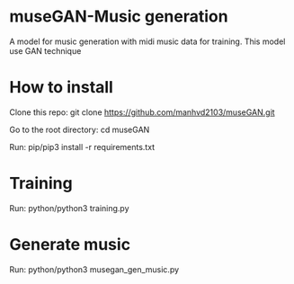 # museGAN-Music generation
A model for music generation with midi music data for training. This model use GAN technique

# How to install
Clone this repo: git clone https://github.com/manhvd2103/museGAN.git

Go to the root directory: cd museGAN

Run: pip/pip3 install -r requirements.txt

# Training
Run: python/python3 training.py

# Generate music
Run: python/python3 musegan_gen_music.py
